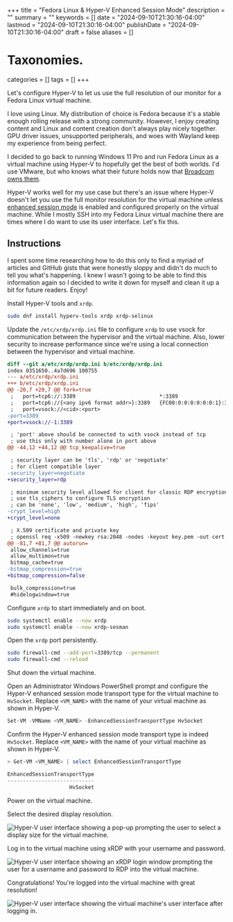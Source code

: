 +++
title       = "Fedora Linux & Hyper-V Enhanced Session Mode"
description = ""
summary     = ""
keywords    = []
date        = "2024-09-10T21:30:16-04:00"
lastmod     = "2024-09-10T21:30:16-04:00"
publishDate = "2024-09-10T21:30:16-04:00"
draft       = false
aliases     = []

# Taxonomies.
categories = []
tags       = []
+++

Let's configure Hyper-V to let us use the full resolution of our monitor for a
Fedora Linux virtual machine.

I love using Linux. My distribution of choice is Fedora because it's a stable
enough rolling release with a strong community. However, I enjoy creating
content and Linux and content creation don't always play nicely together. GPU
driver issues, unsupported peripherals, and woes with Wayland keep my
experience from being perfect.

I decided to go back to running Windows 11 Pro and run Fedora Linux as a
virtual machine using Hyper-V to hopefully get the best of both worlds. I'd use
VMware, but who knows what their future holds now that [Broadcom owns
them][broadcom-vmware].

Hyper-V works well for my use case but there's an issue where Hyper-V doesn't
let you use the full monitor resolution for the virtual machine unless
[enhanced session mode][hyper-v-enhanced-session-mode] is enabled and
configured properly on the virtual machine. While I mostly SSH into my Fedora
Linux virtual machine there are times where I do want to use its user
interface. Let's fix this.

## Instructions

I spent some time researching how to do this only to find a myriad of articles
and GitHub gists that were honestly sloppy and didn't do much to tell you
what's happening. I knew I wasn't going to be able to find this information
again so I decided to write it down for myself and clean it up a bit for future
readers. Enjoy!

Install Hyper-V tools and `xrdp`.

```sh
sudo dnf install hyperv-tools xrdp xrdp-selinux
```

Update the `/etc/xrdp/xrdp.ini` file to configure `xrdp` to use vsock for
communication between the hypervisor and the virtual machine. Also, lower
security to increase performance since we're using a local connection between
the hypervisor and virtual machine.

```diff
diff --git a/etc/xrdp/xrdp.ini b/etc/xrdp/xrdp.ini
index 0351650..4a7d696 100755
--- a/etc/xrdp/xrdp.ini
+++ b/etc/xrdp/xrdp.ini
@@ -20,7 +20,7 @@ fork=true
 ;   port=tcp6://:3389                           *:3389
 ;   port=tcp6://{<any ipv6 format addr>}:3389   {FC00:0:0:0:0:0:0:1}:3389
 ;   port=vsock://<cid>:<port>
-port=3389
+port=vsock://-1:3389

 ; 'port' above should be connected to with vsock instead of tcp
 ; use this only with number alone in port above
@@ -44,12 +44,12 @@ tcp_keepalive=true

 ; security layer can be 'tls', 'rdp' or 'negotiate'
 ; for client compatible layer
-security_layer=negotiate
+security_layer=rdp

 ; minimum security level allowed for client for classic RDP encryption
 ; use tls_ciphers to configure TLS encryption
 ; can be 'none', 'low', 'medium', 'high', 'fips'
-crypt_level=high
+crypt_level=none

 ; X.509 certificate and private key
 ; openssl req -x509 -newkey rsa:2048 -nodes -keyout key.pem -out cert.pem -days 365
@@ -81,7 +81,7 @@ autorun=
 allow_channels=true
 allow_multimon=true
 bitmap_cache=true
-bitmap_compression=true
+bitmap_compression=false

 bulk_compression=true
 #hidelogwindow=true
```

Configure `xrdp` to start immediately and on boot.

```sh
sudo systemctl enable --now xrdp
sudo systemctl enable --now xrdp-sesman
```

Open the `xrdp` port persistently.

```sh
sudo firewall-cmd --add-port=3389/tcp --permanent
sudo firewall-cmd --reload
```

Shut down the virtual machine.

Open an Administrator Windows PowerShell prompt and configure the Hyper-V
enhanced session mode transport type for the virtual machine to `HvSocket`.
Replace `<VM_NAME>` with the name of your virtual machine as shown in Hyper-V.

```powershell
Set-VM -VMName <VM_NAME> -EnhancedSessionTransportType HvSocket
```

Confirm the Hyper-V enhanced session mode transport type is indeed `HvSocket`.
Replace `<VM_NAME>` with the name of your virtual machine as shown in Hyper-V.

```powershell
> Get-VM <VM_NAME> | select EnhancedSessionTransportType

EnhancedSessionTransportType
----------------------------
                    HvSocket
```

Power on the virtual machine.

Select the desired display resolution.

![Hyper-V user interface showing a pop-up prompting the user to select a
display size for the virtual machine.][hyper-v-prompt]

Log in to the virtual machine using xRDP with your username and password.

![Hyper-V user interface showing an xRDP login window prompting the user for a
username and password to RDP into the virtual machine.][hyper-v-rdp-login]

Congratulations! You're logged into the virtual machine with great resolution!

![Hyper-V user interface showing the virtual machine's user interface after
logging in.][hyper-v-vm]

[broadcom-vmware]: https://investors.broadcom.com/news-releases/news-release-details/broadcom-completes-acquisition-vmware "Broadcom Completes Acquisition of VMware"
[hyper-v-enhanced-session-mode]: https://learn.microsoft.com/en-us/virtualization/hyper-v-on-windows/user-guide/enhanced-session-mode "Enhanced Session Mode"
[hyper-v-prompt]: https://cdn.matthewsanabria.dev/matthewsanabria.dev/hyper-v-enhanced-session-mode-prompt.png "Hyper-V Enhanced Session Mode Prompt"
[hyper-v-rdp-login]: https://cdn.matthewsanabria.dev/matthewsanabria.dev/hyper-v-enhanced-session-mode-rdp-login.png "Hyper-V Enhanced Session Mode RDP Login"
[hyper-v-vm]: https://cdn.matthewsanabria.dev/matthewsanabria.dev/hyper-v-enhanced-session-mode-vm.png "Hyper-V Enhanced Session Mode VM"
